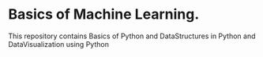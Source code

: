 # Basics of Machine Learning.
This repository contains Basics of Python and DataStructures in Python and DataVisualization using Python
